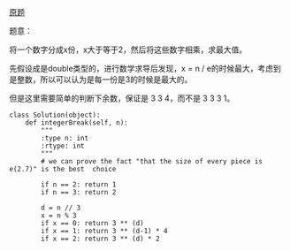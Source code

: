 [原题](https://leetcode.com/problems/integer-break/)


题意：


将一个数字分成x份，x大于等于2，然后将这些数字相乘，求最大值。


先假设成是double类型的，进行数学求导后发现，x = n / e的时候最大，考虑到是整数，所以可以认为是每一份是3的时候是最大的。


但是这里需要简单的判断下余数，保证是 3 3 4，而不是 3 3 3 1。

```
class Solution(object):
    def integerBreak(self, n):
        """
        :type n: int
        :rtype: int
        """
        # we can prove the fact "that the size of every piece is e(2.7)" is the best  choice
        
        if n == 2: return 1
        if n == 3: return 2
            
        d = n // 3
        x = n % 3
        if x == 0: return 3 ** (d)
        if x == 1: return 3 ** (d-1) * 4
        if x == 2: return 3 ** (d) * 2
        
```
